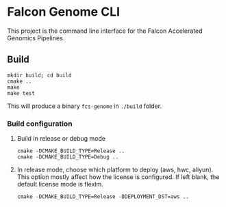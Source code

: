# Falcon Genome CLI
This project is the command line interface for the Falcon Accelerated Genomics Pipelines.

## Build
```
mkdir build; cd build
cmake ..
make 
make test
```

This will produce a binary `fcs-genome` in `./build` folder.

### Build configuration
1. Build in release or debug mode
   ```
   cmake -DCMAKE_BUILD_TYPE=Release ..
   cmake -DCMAKE_BUILD_TYPE=Debug ..
   ```

2. In release mode, choose which platform to deploy (aws, hwc, aliyun). This option mostly affect how the license is configured. If left blank, the default license mode is flexlm.
   ```
   cmake -DCMAKE_BUILD_TYPE=Release -DDEPLOYMENT_DST=aws ..
   ```
